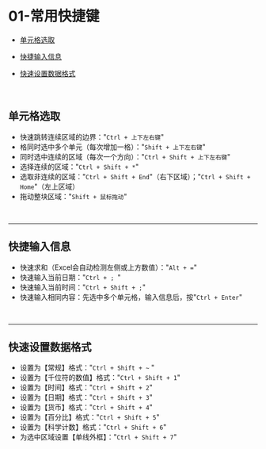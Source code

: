# 01-常用快捷键

- [单元格选取](#单元格选取)
- [快捷输入信息](#快捷输入信息)

- [快速设置数据格式](#快速设置数据格式)

<br/>

## 单元格选取

- 快速跳转连续区域的边界："`Ctrl + 上下左右键`"
- 格同时选中多个单元（每次增加一格）："`Shift + 上下左右键`"
- 同时选中连续的区域（每次一个方向）："`Ctrl + Shift + 上下左右键`"
- 选择连续的区域："`Ctrl + Shift + *`"
- 选取非连续的区域："`Ctrl + Shift + End`"（右下区域）；"`Ctrl + Shift + Home`"（左上区域）
- 拖动整块区域："`Shift + 鼠标拖动`"

<br/>

------

## 快捷输入信息

- 快速求和（Excel会自动检测左侧或上方数值）："`Alt + =`" 
- 快速输入当前日期："`Ctrl + ; `"
- 快速输入当前时间："`Ctrl + Shift + ;`"
- 快速输入相同内容：先选中多个单元格，输入信息后，按"`Ctrl + Enter`"

<br/>

------

## 快速设置数据格式

- 设置为【常规】格式："`Ctrl + Shift + ~` "
- 设置为【千位符的数值】格式："`Ctrl + Shift + 1`"
- 设置为【时间】格式："`Ctrl + Shift + 2`"
- 设置为【日期】格式："`Ctrl + Shift + 3`"
- 设置为【货币】格式："`Ctrl + Shift + 4`"
- 设置为【百分比】格式："`Ctrl + Shift + 5`"
- 设置为【科学计数】格式："`Ctrl + Shift + 6`"
- 为选中区域设置【单线外框】："`Ctrl + Shift + 7`"